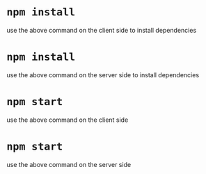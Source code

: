 # `npm install `
use the above command on the client side to install dependencies

# `npm install`
use the above command on the server side to install dependencies

# `npm start`
use the above command on the client side

# `npm start`
use the above command on the server side